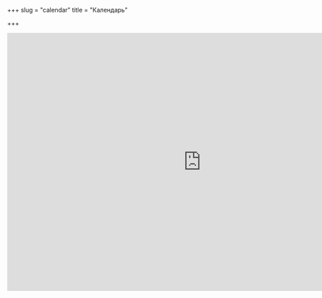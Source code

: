 +++
slug = "calendar"
title = "Календарь"

+++

<iframe src="https://calendar.google.com/calendar/embed?src=lumikellokuopio%40gmail.com&showTitle=0&showPrint=0&showTabs=0&showCalendars=0&height=600&wkst=2&hl=ru&bgcolor=%23FFFFFF&color=%235229A3&ctz=Europe%2FHelsinki" style="border-width:0" width="900" height="600" frameborder="0" scrolling="no"></iframe>